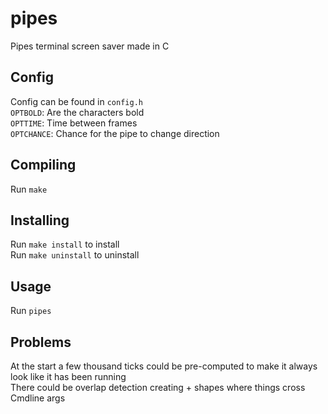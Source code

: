 # pipes
Pipes terminal screen saver made in C  

## Config
Config can be found in `config.h`  
`OPTBOLD`: Are the characters bold  
`OPTTIME`: Time between frames  
`OPTCHANCE`: Chance for the pipe to change direction

## Compiling
Run `make`

## Installing
Run `make install` to install  
Run `make uninstall` to uninstall

## Usage
Run `pipes`

## Problems
At the start a few thousand ticks could be pre-computed to make it always look like it has been running  
There could be overlap detection creating + shapes where things cross  
Cmdline args
